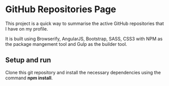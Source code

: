 # GitHub Repositories Page

This project is a quick way to summarise the active GitHub repositories that I have on my profile.

It is built using Browserify, AngularJS, Bootstrap, SASS, CSS3 with NPM as the package mangement tool and Gulp as the builder tool.

## Setup and run

Clone this git repository and install the necessary dependencies using the command **npm install**.